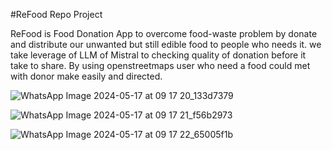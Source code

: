#ReFood Repo Project

ReFood is Food Donation App to overcome food-waste problem by donate and distribute our unwanted but still edible food to people who needs it.
we take leverage of LLM of Mistral to checking quality of donation before it take to share. By using openstreetmaps user who need a food could met with donor make easily and directed.

![WhatsApp Image 2024-05-17 at 09 17 20_133d7379](https://github.com/neorock07/wareg_app/assets/99853004/41d9df4a-58c2-4432-af1c-093e34d37121)


![WhatsApp Image 2024-05-17 at 09 17 21_f56b2973](https://github.com/neorock07/wareg_app/assets/99853004/b82d1f27-8360-43ef-a580-a81a6be5a43b)


![WhatsApp Image 2024-05-17 at 09 17 22_65005f1b](https://github.com/neorock07/wareg_app/assets/99853004/1e65bff6-1ece-4287-8890-a910d95bce38)
